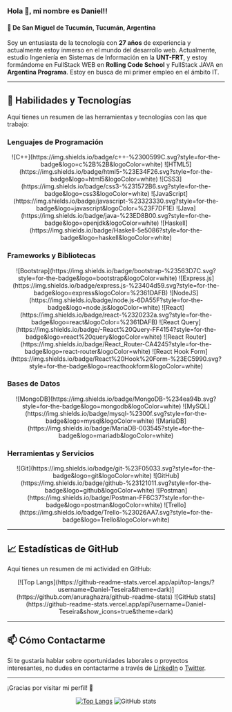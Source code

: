 ### Hola 👋, mi nombre es Daniel!!

#### 📍 De San Miguel de Tucumán, Tucumán, Argentina

Soy un entusiasta de la tecnología con **27 años** de experiencia y actualmente estoy inmerso en el mundo del desarrollo web. Actualmente, estudio Ingeniería en Sistemas de Información en la **UNT-FRT**, y estoy formándome en FullStack WEB en **Rolling Code School** y FullStack JAVA en **Argentina Programa**. Estoy en busca de mi primer empleo en el ámbito IT.

---

## 🚀 Habilidades y Tecnologías

Aquí tienes un resumen de las herramientas y tecnologías con las que trabajo:

### Lenguajes de Programación
<div align='center'>
  ![C++](https://img.shields.io/badge/c++-%2300599C.svg?style=for-the-badge&logo=c%2B%2B&logoColor=white)
  ![HTML5](https://img.shields.io/badge/html5-%23E34F26.svg?style=for-the-badge&logo=html5&logoColor=white)
  ![CSS3](https://img.shields.io/badge/css3-%231572B6.svg?style=for-the-badge&logo=css3&logoColor=white)
  ![JavaScript](https://img.shields.io/badge/javascript-%23323330.svg?style=for-the-badge&logo=javascript&logoColor=%23F7DF1E)
  ![Java](https://img.shields.io/badge/java-%23ED8B00.svg?style=for-the-badge&logo=openjdk&logoColor=white)
  ![Haskell](https://img.shields.io/badge/Haskell-5e5086?style=for-the-badge&logo=haskell&logoColor=white)
</div>

### Frameworks y Bibliotecas
<div align='center'>
  ![Bootstrap](https://img.shields.io/badge/bootstrap-%23563D7C.svg?style=for-the-badge&logo=bootstrap&logoColor=white)
  ![Express.js](https://img.shields.io/badge/express.js-%23404d59.svg?style=for-the-badge&logo=express&logoColor=%2361DAFB)
  ![NodeJS](https://img.shields.io/badge/node.js-6DA55F?style=for-the-badge&logo=node.js&logoColor=white)
  ![React](https://img.shields.io/badge/react-%2320232a.svg?style=for-the-badge&logo=react&logoColor=%2361DAFB)
  ![React Query](https://img.shields.io/badge/-React%20Query-FF4154?style=for-the-badge&logo=react%20query&logoColor=white)
  ![React Router](https://img.shields.io/badge/React_Router-CA4245?style=for-the-badge&logo=react-router&logoColor=white)
  ![React Hook Form](https://img.shields.io/badge/React%20Hook%20Form-%23EC5990.svg?style=for-the-badge&logo=reacthookform&logoColor=white)
</div>

### Bases de Datos
<div align='center'>
  ![MongoDB](https://img.shields.io/badge/MongoDB-%234ea94b.svg?style=for-the-badge&logo=mongodb&logoColor=white)
  ![MySQL](https://img.shields.io/badge/mysql-%2300f.svg?style=for-the-badge&logo=mysql&logoColor=white)
  ![MariaDB](https://img.shields.io/badge/MariaDB-003545?style=for-the-badge&logo=mariadb&logoColor=white)
</div>

### Herramientas y Servicios
<div align='center'>
  ![Git](https://img.shields.io/badge/git-%23F05033.svg?style=for-the-badge&logo=git&logoColor=white)
  ![GitHub](https://img.shields.io/badge/github-%23121011.svg?style=for-the-badge&logo=github&logoColor=white)
  ![Postman](https://img.shields.io/badge/Postman-FF6C37?style=for-the-badge&logo=postman&logoColor=white)
  ![Trello](https://img.shields.io/badge/Trello-%23026AA7.svg?style=for-the-badge&logo=Trello&logoColor=white)
</div>

---

## 📈 Estadísticas de GitHub

Aquí tienes un resumen de mi actividad en GitHub:

<div align='center'>
  [![Top Langs](https://github-readme-stats.vercel.app/api/top-langs/?username=Daniel-Teseira&theme=dark)](https://github.com/anuraghazra/github-readme-stats)
  ![GitHub stats](https://github-readme-stats.vercel.app/api?username=Daniel-Teseira&show_icons=true&theme=dark)
</div>

---

## 📫 Cómo Contactarme

Si te gustaría hablar sobre oportunidades laborales o proyectos interesantes, no dudes en contactarme a través de [LinkedIn](https://www.linkedin.com/in/daniel-teseira/) o [Twitter](https://twitter.com/DanielTeseira).

---

¡Gracias por visitar mi perfil! 🚀


</div>  

<div align='center'>

[![Top Langs](https://github-readme-stats.vercel.app/api/top-langs/?username=Daniel-Teseira&theme=dark)](https://github.com/anuraghazra/github-readme-stats)
![GitHub stats](https://github-readme-stats.vercel.app/api?username=Daniel-Teseira&show_icons=true&theme=dark)  
</div>

